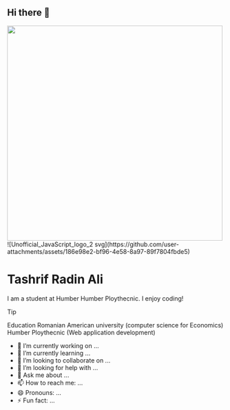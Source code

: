 ## Hi there 👋
<img src="https://github.com/user-attachments/assets/186e98e2-bf96-4e58-8a97-89f7804fbde5" width="500">
![Unofficial_JavaScript_logo_2 svg](https://github.com/user-attachments/assets/186e98e2-bf96-4e58-8a97-89f7804fbde5)

# Tashrif Radin Ali
I am a student at Humber Humber Ploythecnic. I enjoy coding!
>[!tip]
>Education 
> Romanian American university (computer science for Economics)  
> Humber Ploythecnic (Web application development)


- 🔭 I’m currently working on ...
- 🌱 I’m currently learning ...
- 👯 I’m looking to collaborate on ...
- 🤔 I’m looking for help with ...
- 💬 Ask me about ...
- 📫 How to reach me: ...
- 😄 Pronouns: ...
- ⚡ Fun fact: ...
  
